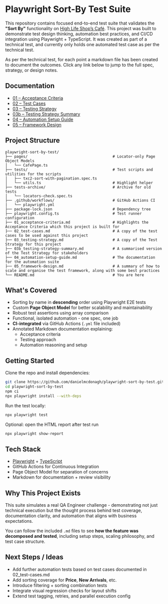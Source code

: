# Playwright Sort-By Test Suite

This repository contains focused end-to-end test suite that validates the **"Sort By"** functionality on [High Life Shop’s Café](https://highlifeshop.com/cafe). This project was built to demonstrate test design thinking, automation best practices, and CI/CD integration using Playwright + TypeScript.
It was created as part of a technical test, and currently only holds one automated test case as per the technical test.

As per the technical test, for each point a markdown file has been created to document the outcomes. Click any link below to jump to the full spec, strategy, or design notes.

## Documentation

- [01 – Acceptance Criteria](01_acceptance-criteria.md)  
- [02 – Test Cases](02_test-cases.md)  
- [03 – Testing Strategy](03_testing-strategy.md)  
- [03b – Testing Strategy Summary](03b_testing-strategy-summary.md)  
- [04 – Automation Setup Guide](04_automation-setup-guide.md)  
- [05 – Framework Design](05_framework-design.md)

## Project Structure

```
playwright-sort-by-test/
├── pages/                                      # Locator-only Page Object Models
│   └── CafePage.ts                             
├── tests/                                      # Test scripts and utilities for the scripts
│   ├── txc2-sort-with-pagination.spec.ts       
│   └── utils.ts                                # Highlight helper
├── tests-archive/                              # Archive for old tests
│   └── locators-check.spec.ts                  
├── .github/workflows/                          # GitHub Actions CI
|   └── playwright.yml                          
├── package-lock.json                           # Dependency tree
├── playwright.config.ts                        # Test runner configuration
├── 01_acceptance-criteria.md                   # Highlights the Acceptance Criteria which this project is built for
├── 02_test-cases.md                            # A copy of the test cases to be used against this project
├── 03_testing-strategy.md                      # A copy of the Test Strategy for this project
├── 03b_testing-strategy-summary.md             # A summarised version of the Test Strategy for stakeholders
├── 04_automation-setup-guide.md                # The documentation for the automation suite
├── 05_framework-design.md                      # A summary of how to scale and organise the test framework, along with some best practices
└── README.md                                   # You are here
```

## What's Covered

- Sorting by name in **descending** order using Playwright E2E tests  
- Custom **Page Object Model** for better scalability and maintainability  
- Robust test assertions using array comparison  
- Functional, isolated automation - one spec, one job  
- **CI-integrated** via GitHub Actions (`.yml` file included)  
- Annotated Markdown documentation explaining:
  - Acceptance criteria
  - Testing approach
  - Automation reasoning and setup

## Getting Started

Clone the repo and install dependencies:

```bash
git clone https://github.com/danielmcdonagh/playwright-sort-by-test.git
cd playwright-sort-by-test
npm ci
npx playwright install --with-deps
```

Run the test locally:

```bash
npx playwright test
```

Optional: open the HTML report after test run

```bash
npx playwright show-report
```

## Tech Stack

- [Playwright](https://playwright.dev) + [TypeScript](https://www.typescriptlang.org/)  
- GitHub Actions for Continuous Integration  
- Page Object Model for separation of concerns  
- Markdown for documentation + review visibility

## Why This Project Exists

This suite simulates a real QA Engineer challenge - demonstrating not just technical execution but the thought process behind test coverage, documentation clarity, and automation that aligns with business expectations.

You can follow the included `.md` files to see **how the feature was decomposed and tested**, including setup steps, scaling philosophy, and test case structure.

## Next Steps / Ideas

- Add further automation tests based on test cases documented in 02_test-cases.md
- Add sorting coverage for **Price**, **New Arrivals**, etc.  
- Introduce filtering + sorting combination tests  
- Integrate visual regression checks for layout shifts  
- Extend test tagging, retries, and parallel execution config